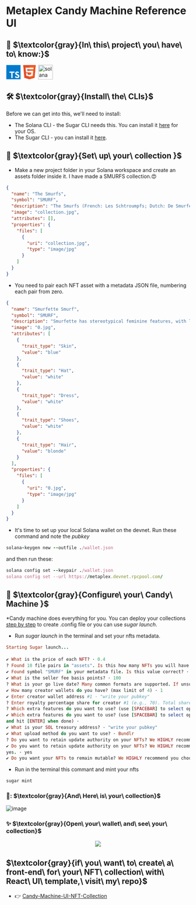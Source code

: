# Metaplex Candy Machine Reference UI  
## :dart: $\textcolor{gray}{In\ this\ project\ you\ have\ to\ know:}$ 

<div>
     <img src="https://raw.githubusercontent.com/devicons/devicon/1119b9f84c0290e0f0b38982099a2bd027a48bf1/icons/typescript/typescript-original.svg" title="typescript" **alt="typescript" width="40" height="40"/> 
  <img src="https://github.com/devicons/devicon/blob/master/icons/html5/html5-original.svg" title="html" **alt="html" width="40" height="40"/>
  <img src="https://user-images.githubusercontent.com/109158340/207687793-d2fe408f-6bfc-4ce6-bfd0-ca7e8bcc17e7.png" title="solana" **alt="solana" width="40" height="40"/>
 </div>

##  🛠  $\textcolor{gray}{Install\ the\ CLIs}$
Before we can get into this, we'll need to install:

* The Solana CLI - the Sugar CLI needs this. You can install it [here](https://docs.solana.com/cli/install-solana-cli-tools) for your OS.
* The Sugar CLI - you can install it [here](https://docs.metaplex.com/developer-tools/sugar/overview/installation).

 ##  🍬 $\textcolor{gray}{Set\ up\ your\ collection }$ 
 * Make a new project folder in your Solana workspace and create an assets folder inside it. I have made a SMURFS collection.:heart_eyes:
```json
{
  "name": "The Smurfs",
  "symbol": "SMURF",
  "description": "The Smurfs (French: Les Schtroumpfs; Dutch: De Smurfen) is a Belgian comic franchise centered on a fictional colony of small, blue, humanoid creatures who live in mushroom-shaped houses in the forest.",
  "image": "collection.jpg",
  "attributes": [],
  "properties": {
    "files": [
      {
        "uri": "collection.jpg",
        "type": "image/jpg"
      }
    ]
  }
}

```
*  You need to pair each NFT asset with a metadata JSON file, numbering each pair from zero.
```json
{
  "name": "Smurfette Smurf",
  "symbol": "SMURF",
  "description": "Smurfette has stereotypical feminine features, with long blonde wavy hair, long eyelashes, and wears a white dress and white high heels. She is the love interest of almost every Smurf.",
  "image": "0.jpg",
  "attributes": [
    {
      "trait_type": "Skin",
      "value": "blue"
    },
    {
      "trait_type": "Hat",
      "value": "white"
    },
    {
      "trait_type": "Dress",
      "value": "white"
    },
    {
      "trait_type": "Shoes",
      "value": "white"
    },
    {
      "trait_type": "Hair",
      "value": "blonde"
    }
  ],
  "properties": {
    "files": [
      {
        "uri": "0.jpg",
        "type": "image/jpg"
      }
    ]
  }
}

```
* It's time to set up your local Solana wallet on the devnet. 
Run these command and note the <i>pubkey</i>
```ruby
solana-keygen new --outfile ./wallet.json
```
and then run these:
```ruby
solana config set --keypair ./wallet.json
solana config set --url https://metaplex.devnet.rpcpool.com/
```
 ##  🍭 $\textcolor{gray}{Configure\ your\ Candy\ Machine }$ 
 *Candy machine does everything for you. You can deploy your collections [step by step](https://docs.metaplex.com/developer-tools/sugar/tutorials/my-first-candy-machine#set-up-your-project) to create .config file or you can use <i>sugar launch</i>.
 
* Run <i>sugar launch</i> in the terminal and set your nfts metadata.
```ruby
Starting Sugar launch...

✔ What is the price of each NFT? · 0.4
? Found 10 file pairs in "assets". Is this how many NFTs you will have in your candy m✔ Found 10 file pairs in "assets". Is this how many NFTs you will have in your candy machine? · yes
✔ Found symbol "SMURF" in your metadata file. Is this value correct? · yes
✔ What is the seller fee basis points? · 100
? What is your go live date? Many common formats are supported. If unsure, try YYYY-MM-DD HH:MM:SS [+/-]UTC-OFFSET or type 'now' for current time. For example 2022-05-02 18✔ What is your go live date? Many common formats are supported. If unsure, try YYYY-MM-DD HH:MM:SS [+/-]UTC-OFFSET or type 'now' for current time. For example 2022-05-02 18:00:00 +0000 for May 2, 2022 18:00:00 UTC. · now
✔ How many creator wallets do you have? (max limit of 4) · 1
✔ Enter creator wallet address #1 · "write your pubkey"           
? Enter royalty percentage share for creator #1 (e.g., 70). Total shares must add to 1✔ Enter royalty percentage share for creator #1 (e.g., 70). Total shares must add to 100. · 100
? Which extra features do you want to use? (use [SPACEBAR] to select options you want 
✔ Which extra features do you want to use? (use [SPACEBAR] to select options you want 
and hit [ENTER] when done) ·
✔ What is your SOL treasury address? · "write your pubkey"    
✔ What upload method do you want to use? · Bundlr
? Do you want to retain update authority on your NFTs? We HIGHLY recommend you choose 
✔ Do you want to retain update authority on your NFTs? We HIGHLY recommend you choose 
yes. · yes
✔ Do you want your NFTs to remain mutable? We HIGHLY recommend you choose yes. · yes
```
* Run in the terminal this commant and mint your nfts
```ruby
sugar mint
```
 ### 🎉: $\textcolor{gray}{And\ Here\ is\ your\ collection}$ 

![image](https://user-images.githubusercontent.com/109158340/207702055-53bf0987-9f51-4ff2-8cf6-8d9a8fd3c7ec.png)


 ### :sparkles: $\textcolor{gray}{Open\ your\ wallet\ and\ see\ your\ collection}$ 
 <p align="center">
    <img src="https://user-images.githubusercontent.com/109158340/207700751-c1083134-db6f-4246-8267-e303df848ee8.png">

## $\textcolor{gray}{if\ you\ want\ to\ create\ a\ front-end\ for\ your\ NFT\ collection\ with\  React\ UI\ template,\ visit\ my\ repo}$ 
*  :point_right: [Candy-Machine-UI-NFT-Collection](https://github.com/ynccsyd/Candy-Machine-UI-NFT-Collection)

